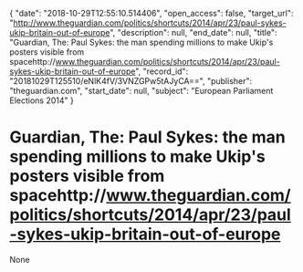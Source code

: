 {
  "date": "2018-10-29T12:55:10.514406", 
  "open_access": false, 
  "target_url": "http://www.theguardian.com/politics/shortcuts/2014/apr/23/paul-sykes-ukip-britain-out-of-europe", 
  "description": null, 
  "end_date": null, 
  "title": "Guardian, The: Paul Sykes: the man spending millions to make Ukip's posters visible from spacehttp://www.theguardian.com/politics/shortcuts/2014/apr/23/paul-sykes-ukip-britain-out-of-europe", 
  "record_id": "20181029T125510/eNlK4fV/3VNZGPw5tAJyCA==", 
  "publisher": "theguardian.com", 
  "start_date": null, 
  "subject": "European Parliament Elections 2014"
}

# Guardian, The: Paul Sykes: the man spending millions to make Ukip's posters visible from spacehttp://www.theguardian.com/politics/shortcuts/2014/apr/23/paul-sykes-ukip-britain-out-of-europe

None